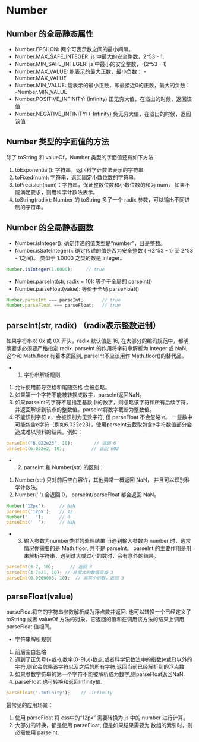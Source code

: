 # Number
## Number 的全局静态属性
* Number.EPSILON: 两个可表示数之间的最小间隔。
* Number.MAX_SAFE_INTEGER: js 中最大的安全整数，2^53 - 1, 
* Number.MIN_SAFE_INTEGER: js 中最小的安全整数，-(2^53 - 1)
* Number.MAX_VALUE: 能表示的最大正数，最小负数： -Number.MAX_VALUE
* Number.MIN_VALUE: 能表示的最小正数，即最接近0的正数，最大的负数： -Number.MIN_VALUE
* Number.POSITIVE_INFINITY: (Infinity) 正无穷大值，在溢出的时候，返回该值
* Number.NEGATIVE_INFINITY: (-Infinity) 负无穷大值，在溢出的时候，返回该值

## Number 类型的字面值的方法
除了 toString 和 valueOf，Number 类型的字面值还有如下方法：
1. toExponential(): 字符串，返回科学计数法表示的字符串
2. toFixed(num): 字符串，返回固定小数位数的字符串。
3. toPrecision(num)：字符串，保证整数位数和小数位数的和为 num， 如果不能满足要求，则用科学计数法表示。
4. toString(radix): Number 的 toString 多了一个 radix 参数，可以输出不同进制的字符串。   


## Number 的全局静态函数
* Number.isInteger(): 确定传递的值类型是“number”，且是整数。
* Number.isSafeInteger(): 确定传递的值是否为安全整数 ( -(2^53 - 1) 至 2^53 - 1之间)。
类似于 1.0000 之类的数是 integer。
```js
Number.isInteger(1.0000);     // true
```
* Number.parseInt(str, radix = 10): 等价于全局的 parseInt()
* Number.parseFloat(value): 等价于全局 parseFloat()
```js
Number.parseInt === parseInt;       // true
Number.parseFloat === parseFloat;   // true
```
## parseInt(str, radix) （radix表示整数进制）
如果字符串以 0x 或 0X 开头，radix 默认值是 16, 在大部分的编码规范中，都明确要求必须要严格指定 radix.
parseInt 的作用将字符串解析为 Integer 或 NaN, 这个和 Math.floor 有着本质区别, parseInt不应该用作 Math.floor()的替代品。
* 1. 字符串解析规则  
1. 允许使用前导空格和尾随空格 会被忽略。
2. 如果第一个字符不能被转换成数字，parseInt返回NaN。
3. 如果parseInt的字符不是指定基数中的数字，则忽略该字符和所有后续字符，并返回解析到该点的整数值。parseInt将数字截断为整数值。
4. 不能识别字符 e，会被识别为无效字符, 但 parseFloat 不会忽略 e。
一些数中可能包含e字符（例如6.022e23），使用parseInt去截取包含e字符数值部分会造成难以预料的结果。例如：
```js
parseInt("6.022e23", 10);        // 返回 6
parseInt(6.022e2, 10);          // 返回 602
```
* 2. parseInt 和 Number(str) 的区别：
1. Number(str) 只对前后空白容许，其他异常一概返回 NaN， 并且可以识别科学计数法。
2. Number(' ') 会返回 0， parseInt/parseFloat 都会返回 NaN。
```js
Number('12px');     // NaN
parseInt('12px');   // 12
Number('   ');      // 0
parseInt('  ');     // NaN
```
* 3. 输入参数为number类型的处理结果
当遇到输入参数为 number 时，通常情况你需要的是 Math.floor, 并不是 parseInt。
parseInt 的主要作用是用来解析字符串，遇到过大或过小的数时，会有意外的结果。
```js
parseInt(3.7, 10);      // 返回 3
parseInt(3.7e21, 10); // 非常大的数值变成 3
parseInt(0.0000003, 10);  // 非常小的数，返回 3
```

## parseFloat(value)
parseFloat将它的字符串参数解析成为浮点数并返回.
也可以转换一个已经定义了 toString 或者 valueOf 方法的对象，它返回的值和在调用该方法的结果上调用 parseFloat 值相同。
* 字符串解析规则
1. 前后空白忽略
2. 遇到了正负号(+或-),数字(0-9),小数点,或者科学记数法中的指数(e或E)以外的字符,则它会忽略该字符以及之后的所有字符,返回当前已经解析到的浮点数.
3. 如果参数字符串的第一个字符不能被解析成为数字,则parseFloat返回NaN.
4. parseFloat 也可转换和返回Infinity值. 
```js
parseFloat('-Infinity');    // -Infinity
```

最常见的应用场景：
1. 使用 parseFloat 将 css中的“12px” 需要转换为 js 中的 number 进行计算。
2. 大部分的转换，都是使用 parseFloat, 但是如果结果需要为 数组的索引时，则必需使用 parseInt.

